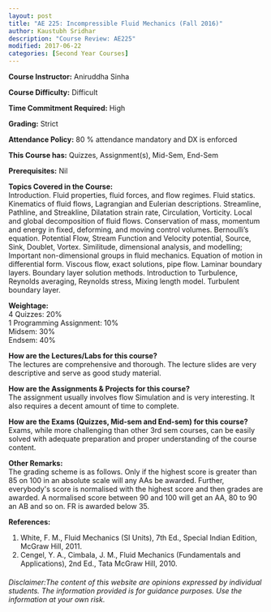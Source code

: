 ```yaml
---
layout: post
title: "AE 225: Incompressible Fluid Mechanics (Fall 2016)"
author: Kaustubh Sridhar
description: "Course Review: AE225"
modified: 2017-06-22
categories: [Second Year Courses]
---
```


**Course Instructor:** Aniruddha Sinha

**Course Difficulty:** Difficult

**Time Commitment Required:** High

**Grading:** Strict

**Attendance Policy:** 80 % attendance mandatory and DX is enforced

**This Course has:** Quizzes, Assignment(s), Mid-Sem, End-Sem

**Prerequisites:** Nil

**Topics Covered in the Course:**  
Introduction. Fluid  properties, fluid forces, and flow  regimes. Fluid statics. Kinematics  of  fluid  flows,  Lagrangian and Eulerian descriptions. Streamline, Pathline, and Streakline, Dilatation strain  rate, Circulation,  Vorticity. Local  and global  decomposition of  fluid flows. Conservation  of  mass, momentum  and energy in fixed,  deforming, and moving  control  volumes. Bernoulli’s  equation. Potential Flow, Stream  Function  and  Velocity  potential, Source,  Sink, Doublet,  Vortex.   Similitude, dimensional  analysis,  and modelling;  Important  non-dimensional  groups in fluid mechanics. Equation of  motion  in differential  form. Viscous  flow,  exact solutions, pipe  flow. Laminar  boundary  layers. Boundary  layer  solution methods. Introduction to  Turbulence,  Reynolds  averaging, Reynolds  stress, Mixing  length model. Turbulent  boundary  layer. 

**Weightage:**  
4 Quizzes: 20%  
1 Programming Assignment: 10%  
Midsem: 30%  
Endsem: 40%

**How are the Lectures/Labs for this course?**  
The lectures are comprehensive and thorough. The lecture slides are very descriptive and serve as good study material. 

**How are the Assignments & Projects for this course?**  
The assignment usually involves flow Simulation and is very interesting. It also requires a decent amount of time to complete.

**How are the Exams (Quizzes, Mid-sem and End-sem) for this course?**  
Exams, while more challenging than other 3rd sem courses, can be easily solved with adequate preparation and proper understanding of the course content.

**Other Remarks:**  
The grading scheme is as follows. Only if the highest score is greater than 85 on 100 in an absolute scale will any AAs be awarded. Further, everybody's score is normalised with the highest score and then grades are awarded. A normalised score between 90 and 100 will get an AA, 80 to 90 an AB and so on. FR is awarded below 35.

**References:**  
1.  White, F.  M., Fluid  Mechanics  (SI  Units),  7th Ed., Special  Indian Edition, McGraw  Hill, 2011. 
2.  Cengel, Y. A., Cimbala,  J.  M., Fluid  Mechanics  (Fundamentals  and Applications), 2nd  Ed., Tata  McGraw  Hill, 2010. 


###### Disclaimer:The content of this website are opinions expressed by individual students. The information provided is for guidance purposes. Use the information at your own risk. 
